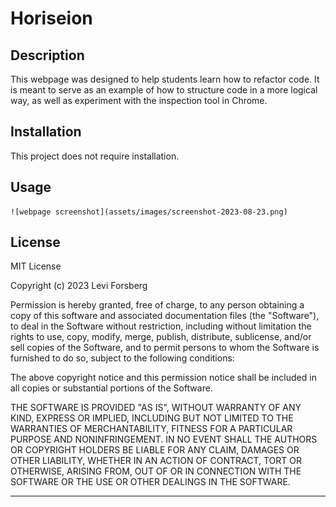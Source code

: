 # Horiseion

## Description

This webpage was designed to help students learn how to refactor code. It is meant to serve as an example of how to structure code in a more logical way, as well as experiment with the inspection tool in Chrome.

## Installation

This project does not require installation.

## Usage

    ![webpage screenshot](assets/images/screenshot-2023-08-23.png)


## License

MIT License

Copyright (c) 2023 Levi Forsberg

Permission is hereby granted, free of charge, to any person obtaining a copy
of this software and associated documentation files (the "Software"), to deal
in the Software without restriction, including without limitation the rights
to use, copy, modify, merge, publish, distribute, sublicense, and/or sell
copies of the Software, and to permit persons to whom the Software is
furnished to do so, subject to the following conditions:

The above copyright notice and this permission notice shall be included in all
copies or substantial portions of the Software.

THE SOFTWARE IS PROVIDED "AS IS", WITHOUT WARRANTY OF ANY KIND, EXPRESS OR
IMPLIED, INCLUDING BUT NOT LIMITED TO THE WARRANTIES OF MERCHANTABILITY,
FITNESS FOR A PARTICULAR PURPOSE AND NONINFRINGEMENT. IN NO EVENT SHALL THE
AUTHORS OR COPYRIGHT HOLDERS BE LIABLE FOR ANY CLAIM, DAMAGES OR OTHER
LIABILITY, WHETHER IN AN ACTION OF CONTRACT, TORT OR OTHERWISE, ARISING FROM,
OUT OF OR IN CONNECTION WITH THE SOFTWARE OR THE USE OR OTHER DEALINGS IN THE
SOFTWARE.

---
